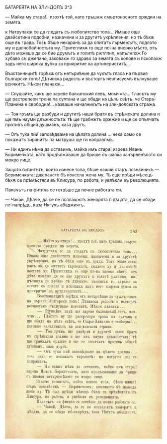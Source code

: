 ﻿БАТАРЕЯТА НА ЗЛИ-ДОЛЪ	3^3

— Майка му стара!.. пзохтѣ той, като тръшнж смъртоносното орждии на земята.

к Натрупахж се да гледатъ съ любопитство топа... Имаше още двайсетина подобни, назначени и за другитѣ укрѣпления, но тѣ бѣхѫ още въ града. Тозъ бѣше некаранъ за да опитатъ гърмежътъ, подлото му и далнобойностьта му. Притеглихѫ го още по́-на високо мѣсто, отъ дѣто можеше да се бие друмътъ и голитѣ ржтлпнп, напълнпхж Го хубаво съ джепано, заковахж го здраво за земята съ колове и пскопахж задъ него широка дупка за прикритие на артилериститѣ...

Възстанницитѣ горѣхѫ отъ нетъриѣние да чукътъ гласа на първия български топъ! Дѣтинска радость и въсторгъ неописуемъ вълнуваше всичкитѣ. Нѣкои плачахж...

— Слушайте, какъ ще зареве балканский левъ, момч«та... Гласътъ му ще растрепери трона па султана и ще обади на цѣлъ свѣтъ, че Стара-Планина е свободна!... казваше началникътъ на зли-долската стража.

— Тоя гръмъ ще разбуди и другитѣ наши братя въ стрѣмската долина и ще пмъ науми длъжностьта: тѣ ще грабнжтъ оржжие и ще се опълчатъ противъ общий душманъ, каза другъ.

— Огъ тука пий заповѣдваме на цѣлата долина ... нека само се покажатъ тиранитѣ: па матруша ще ги направпмъ.

— Ни единъ нѣма да оставимъ, майка имъ стара! изрева Иванъ Боримечката, като продължаваше да брише съ шапка зачървенѣлото си мокро лице.

Защото гигантътъ, който изнесе топа, бѣше наший старъ познайникъ — Боримечката; джепането бѣ изнесла жена му. Тѣ още прѣди мѣсецъ бѣхѫ се прѣмѣстяли въ Клисура, по работа, и увлѣкли въ революцията.

Палачътъ па фитила се готвѣше да почне работата си.

— Чакай, Дѣлче, да се пе псплашжтъ женорята п дѣцата, да се обади по́-папрѣдъ, каза Нягулъ абаджиятъ.

![original](../images/426.jpg)


